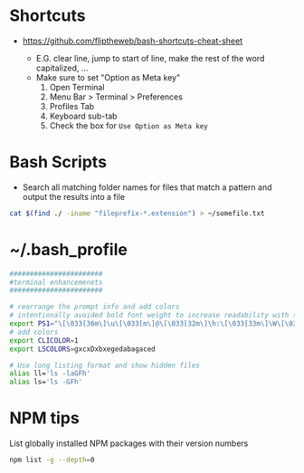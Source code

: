 # Shortcuts

 * https://github.com/fliptheweb/bash-shortcuts-cheat-sheet
   
   * E.G. clear line, jump to start of line, make the rest of the word capitalized, ...
   * Make sure to set "Option as Meta key"
      1. Open Terminal
      2. Menu Bar > Terminal > Preferences
      3. Profiles Tab
      4. Keyboard sub-tab
      5. Check the box for `Use Option as Meta key`

# Bash Scripts

 * Search all matching folder names for files that match a pattern and output the results into a file
  
  ```bash
  cat $(find ./ -iname "fileprefix-*.extension") > ~/somefile.txt
  ```


# ~/.bash_profile

```bash
#######################
#terminal enhancemenets
#######################

# rearrange the prompt info and add colors
# intentionally avoided bold font weight to increase readability with small fonts on retina screens
export PS1="\[\033[36m\]\u\[\033[m\]@\[\033[32m\]\h:\[\033[33m\]\W\[\033[m\]\$ "
# add colors
export CLICOLOR=1
export LSCOLORS=gxcxDxbxegedabagaced

# Use long listing format and show hidden files
alias ll='ls -laGFh'
alias ls='ls -GFh'
```

# NPM tips

List globally installed NPM packages with their version numbers
```bash
npm list -g --depth=0
```

